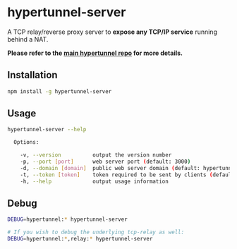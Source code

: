 # hypertunnel-server

A TCP relay/reverse proxy server to **expose any TCP/IP service** running behind a NAT.

**Please refer to the [main hypertunnel repo](https://github.com/berstend/hypertunnel#readme) for more details.**

## Installation
```bash
npm install -g hypertunnel-server
```

## Usage
```bash
hypertunnel-server --help

  Options:

    -v, --version          output the version number
    -p, --port [port]      web server port (default: 3000)
    -d, --domain [domain]  public web server domain (default: hypertunnel.lvh.me)
    -t, --token [token]    token required to be sent by clients (default: free-server-please-be-nice)
    -h, --help             output usage information
```

## Debug
```bash
DEBUG=hypertunnel:* hypertunnel-server

# If you wish to debug the underlying tcp-relay as well:
DEBUG=hypertunnel:*,relay:* hypertunnel-server
```
